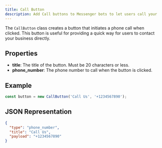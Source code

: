 ```yaml
---
title: Call Button
description: Add Call buttons to Messenger bots to let users call your business directly.
---
```


The `CallButton` class creates a button that initiates a phone call when clicked. This button is useful for providing a quick way for users to contact your business directly.

## Properties

- **title**: The title of the button. Must be 20 characters or less.
- **phone_number**: The phone number to call when the button is clicked.

## Example

```typescript
const button = new CallButton('Call Us', '+1234567890');
```

## JSON Representation

```json
{
  "type": "phone_number",
  "title": "Call Us",
  "payload": "+1234567890"
}
```
